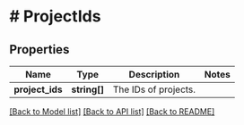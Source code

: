 # # ProjectIds

## Properties

Name | Type | Description | Notes
------------ | ------------- | ------------- | -------------
**project_ids** | **string[]** | The IDs of projects. |

[[Back to Model list]](../../README.md#models) [[Back to API list]](../../README.md#endpoints) [[Back to README]](../../README.md)
